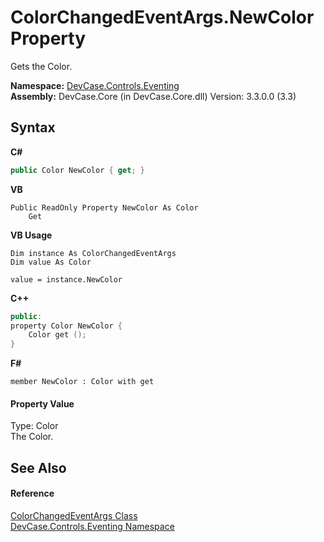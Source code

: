 # ColorChangedEventArgs.NewColor Property 
 

Gets the Color.

**Namespace:**&nbsp;<a href="N_DevCase_Controls_Eventing">DevCase.Controls.Eventing</a><br />**Assembly:**&nbsp;DevCase.Core (in DevCase.Core.dll) Version: 3.3.0.0 (3.3)

## Syntax

**C#**<br />
``` C#
public Color NewColor { get; }
```

**VB**<br />
``` VB
Public ReadOnly Property NewColor As Color
	Get
```

**VB Usage**<br />
``` VB Usage
Dim instance As ColorChangedEventArgs
Dim value As Color

value = instance.NewColor

```

**C++**<br />
``` C++
public:
property Color NewColor {
	Color get ();
}
```

**F#**<br />
``` F#
member NewColor : Color with get

```


#### Property Value
Type: Color<br />The Color.

## See Also


#### Reference
<a href="T_DevCase_Controls_Eventing_ColorChangedEventArgs">ColorChangedEventArgs Class</a><br /><a href="N_DevCase_Controls_Eventing">DevCase.Controls.Eventing Namespace</a><br />